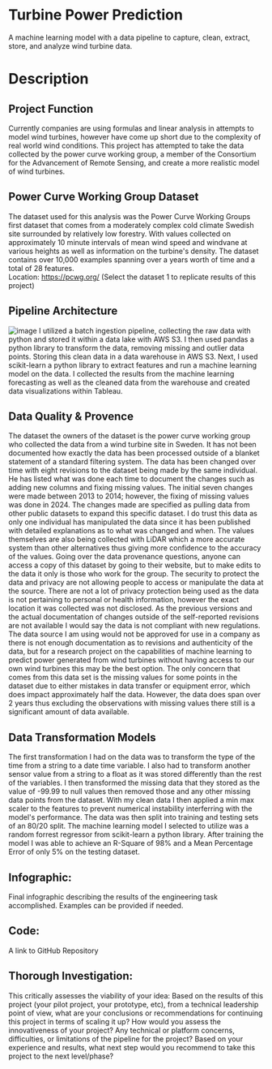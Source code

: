 # Turbine Power Prediction
A machine learning model with a data pipeline to capture, clean, extract, store, and analyze wind turbine data.
# Description
## Project Function
Currently companies are using formulas and linear analysis in attempts to model wind turbines, however have come up short due to the complexity of real world wind conditions. This project has attempted to take the data collected by the power curve working group, a member of the Consortium for the Advancement of Remote Sensing, and create a more realistic model of wind turbines.
## Power Curve Working Group Dataset
The dataset used for this analysis was the Power Curve Working Groups first dataset that comes from a moderately complex cold climate Swedish site surrounded by relatively low forestry. With values collected on approximately 10 minute intervals of mean wind speed and windvane at various heights as well as information on the turbine's density. The dataset contains over 10,000 examples spanning over a years worth of time and a total of 28 features.  
Location: https://pcwg.org/ (Select the dataset 1 to replicate results of this project)
## Pipeline Architecture
![image](https://github.com/user-attachments/assets/0342e015-5abf-41e4-87fe-1911c3e73be6)
I utilized a batch ingestion pipeline, collecting the raw data with python and stored it within a data lake with AWS S3. I then used pandas a python library to transform the data, removing missing and outlier data points. Storing this clean data in a data warehouse in AWS S3. Next, I used scikit-learn a python library to extract features and run a machine learning model on the data. I collected the results from the machine learning forecasting as well as the cleaned data from the warehouse and created data visualizations within Tableau.
## Data Quality & Provence
The dataset the owners of the dataset is the power curve working group who collected the data from a wind turbine site in Sweden. It has not been documented how exactly the data has been processed outside of a blanket statement of a standard filtering system. The data has been changed over time with eight revisions to the dataset being made by the same individual. He has listed what was done each time to document the changes such as adding new columns and fixing missing values. The initial seven changes were made between 2013 to 2014; however, the fixing of missing values was done in 2024. The changes made are specified as pulling data from other public datasets to expand this specific dataset. I do trust this data as only one individual has manipulated the data since it has been published with detailed explanations as to what was changed and when. The values themselves are also being collected with LiDAR which a more accurate system than other alternatives thus giving more confidence to the accuracy of the values. Going over the data provenance questions, anyone can access a copy of this dataset by going to their website, but to make edits to the data it only is those who work for the group. The security to protect the data and privacy are not allowing people to access or manipulate the data at the source. There are not a lot of privacy protection being used as the data is not pertaining to personal or health information, however the exact location it was collected was not disclosed. As the previous versions and the actual documentation of changes outside of the self-reported revisions are not available I would say the data is not compliant with new regulations. The data source I am using would not be approved for use in a company as there is not enough documentation as to revisions and authenticity of the data, but for a research project on the capabilities of machine learning to predict power generated from wind turbines without having access to our own wind turbines this may be the best option. The only concern that comes from this data set is the missing values for some points in the dataset due to either mistakes in data transfer or equipment error, which does impact approximately half the data. However, the data does span over 2 years thus excluding the observations with missing values there still is a significant amount of data available.
## Data Transformation Models
The first transformation I had on the data was to transform the type of the time from a string to a date time variable. I also had to transform another sensor value from a string to a float as it was stored differently than the rest of the variables. I then transformed the missing data that they stored as the value of -99.99 to null values then removed those and any other missing data points from the dataset. With my clean data I then applied a min max scaler to the features to prevent numerical instability interferring with the model's performance. The data was then split into training and testing sets of an 80/20 split. The machine learning model I selected to utilize was a random forrest regressor from scikit-learn a python library. After training the model I was able to achieve an R-Square of 98% and a Mean Percentage Error of only 5% on the testing dataset.
## Infographic: 
Final infographic describing the results of the engineering task accomplished. Examples can be provided if needed.
## Code: 
A link to GitHub Repository
## Thorough Investigation: 
This critically assesses the viability of your idea: Based on the results of this project (your pilot project, your prototype, etc), from a technical leadership point of view, what are your conclusions or recommendations for continuing this project in terms of scaling it up? How would you assess the innovativeness of your project? Any technical or platform concerns, difficulties, or limitations of the pipeline for the project? Based on your experience and results, what next step would you recommend to take this project to the next level/phase?
